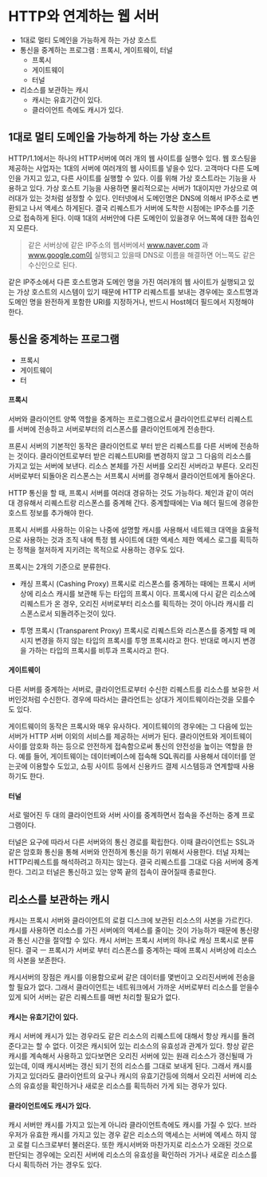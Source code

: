 # HTTP와 연계하는 웹 서버
- 1대로 멀티 도메인을 가능하게 하는 가상 호스트
- 통신을 중계하는 프로그램 : 프록시, 게이트웨이, 터널
    - 프록시
    - 게이트웨이
    - 터널
- 리소스를 보관하는 캐시
    - 캐시는 유효기간이 있다.
    - 클라이언트 측에도 캐시가 있다.
    

## 1대로 멀티 도메인을 가능하게 하는 가상 호스트

HTTP/1.1에서는 하나의 HTTP서버에 여러 개의 웹 사이트를 실행수 있다. 웹 호스팅을 제공하는 사업자는 1대의 서버에 여러개의 웹 사이트를 넣을수 있다.
고객마다 다른 도메인을 가지고 있고, 다른 사이트를 실행할 수 있다. 이를 위해 가상 호스트라는 기능을 사용하고 있다.
가상 호스트 기능을 사용하면 물리적으로는 서버가 1대이지만 가상으로 여러대가 있는 것처럼 설정할 수 있다.
인터넷에서 도메인명은 DNS에 의해서 IP주소로 변환되고 나서 액세스 하게된다.
결국 리퀘스트가 서버에 도착한 시점에는 IP주소를 기준으로 접속하게 된다.
이때 1대의 서버안에 다른 도메인이 있을경우 어느쪽에 대한 접속인지 모른다.

> 같은 서버상에 같은 IP주소의 웹서버에서 www.naver.com 과 www.google.com이 실행되고 있을때 DNS로 이름을 해결하면
> 어느쪽도 같은 수신인으로 된다.

같은 IP주소에서 다른 호스트명과 도메인 명을 가진 여러개의 웹 사이트가 실행되고 있는 가상 호스트의 시스템이 있기 때문에 HTTP
리퀘스트를 보내는 경우에는 호스트명과 도메인 명을 완전하게 포함한 URI를 지정하거나, 반드시 Host헤더 필드에서 지정해야 한다.

## 통신을 중계하는 프로그램 
- 프록시
- 게이트웨이
- 터

#### 프록시
서버와 클라이언트 양쪽 역할을 중계하는 프로그램으로서 클라이언트로부터 리퀘스트를 서버에 전송하고 서버로부터의 리스폰스를 클라이언트에게 전송한다.

프론시 서버의 기본적인 동작은 클라이언트로 부터 받은 리퀘스트를 다른 서버에 전송하는 것이다. 클라이언트로부터 받은 리퀘스트URI를 변경하지 않고
그 다음의 리소스를 가지고 있는 서버에 보낸다.
리소스 본체를 가진 서버를 오리진 서버라고 부른다. 오리진 서버로부터 되돌아온 리스폰스는 서프록시 서버를 경우해서 클라이언트에게 돌아온다.

HTTP 통신을 할 때, 프록시 서버를 여러대 경유하는 것도 가능하다. 체인과 같이 여러대 경유해서 리퀘스트랑 리스폰스를 중계해 간다.
중계할때에는 Via 헤더 필드에 경유한 호스트 정보를 추가해야 한다.

프록시 서버를 사용하는 이유는 나중에 설명할 캐시를 사용해서 네트웨크 대역을 효율적으로 사용하는 것과 조직 내에 특정 웹 사이트에 대한 엑세스 제한 엑세스
로그를 획득하는 정책을 철저하게 지키려는 목적으로 사용하는 경우도 있다.

프록시는 2개의 기준으로 분류한다.

- 캐싱 프록시 (Cashing Proxy)
프록시로 리스폰스를 중계하는 때에는 프록시 서버 상에 리소스 캐시를 보관해 두는 타입의 프록시 이다.
프록시에 다시 같은 리소스에 리퀘스트가 온 경우, 오리진 서버로부터 리소스를 획득하는 것이 아니라 캐시를 리스폰스로서 되돌려주는것이 있다.
 
- 투명 프록시 (Transparent Proxy) 
프록시로 리퀘스트와 리스폰스를 중계할 때 메시지 변경을 하지 않는 타입의 프록시를 투명 프록시라고 한다.
반대로 메시지 변경을 가하는 타입의 프록시를 비투과 프록시라고 한다.

#### 게이트웨이
다른 서버를 중계하는 서버로, 클라이언트로부터 수신한 리퀘스트를 리소스를 보유한 서버인것처럼 수신한다.
경우에 따라서는 클라언트는 상대가 게이트웨이라는것을 모를수도 있다.

게이트웨이의 동작은 프록시와 매우 유사하다. 게이트웨이의 경우에는 그 다음에 있는 서버가 HTTP 서버 이외의 서비스를 제공하는 서버가 된다.
클라이언트와 게이트웨이 사이를 암호화 하는 등으로 안전하게 접속함으로써 통신의 안전성을 높이는 역할을 한다.
예를 들어, 게이트웨이는 데이터베이스에 접속해 SQL쿼리를 사용해서 데이터를 얻는곳에 이용할수 도있고, 쇼핑 사이트 등에서 신용카드 결제 시스템등과
연계할때 사용하기도 한다. 

#### 터널
서로 떨어진 두 대의 클라이언트와 서버 사이를 중계하면서 접속을 주선하는 중계 프로그램이다.

터널은 요구에 따라서 다른 서버와의 통신 경로를 확립한다. 이때 클라이언트는 SSL과 같은 암호화 통신을 통해 서버와 안전하게 통신을 하기 위해서 사용한다.
터널 자체는 HTTP리퀘스트를 해석하려고 하지는 않는다.
결국 리퀘스트를 그대로 다음 서버에 중계한다. 그리고 터널은 통신하고 있는 양쪽 끝의 접속이 끊어질때 종료한다.

## 리소스를 보관하는 캐시

캐시는 프록시 서버와 클라이언트의 로컬 디스크에 보관된 리소스의 사본을 가르킨다. 캐시를 사용하면 리소스를 가진 서버에의 엑세스를 줄이는 것이 가능하가 때문에
통신량과 통신 시간을 절약할 수 있다.
캐시 서버는 프록시 서버의 하나로 캐싱 프록시로 분류된다. 결국 ㅡ 프록시가 서버로 부터 리스폰스를 중계하는 때에 프록시 서버상에 리소스의 사본을 보존한다.

캐시서버의 장점은 캐시를 이용함으로써 같은 데이터를 몇번이고 오리진서버에 전송을 할 필요가 없다.
그래서 클라이언트는 네트워크에서 가까운 서버로부터 리소스를 얻을수 있게 되어 서버는 같은 리퀘스트를 매번 처리할 필요가 없다.

#### 캐시는 유효기간이 있다.
캐시 서버에 캐시가 있는 경우라도 같은 리소스의 리퀘스트에 대해서 항상 캐시를 돌려준다고는 할 수 없다.
이것은 캐시되어 있는 리소스의 유효성과 관계가 있다.
항상 같은 캐시를 계속해서 사용하고 있다보면은 오리진 서버에 있는 원래 리소스가 갱신될때 가 있는데, 이때 캐시서버는 갱신 되기 전의
리소스를 그대로 보내게 된다.
그래서 캐시를 가지고 있더라도 클라이언트의 요구나 캐시의 유효기간등에 의해서 오리진 서버에 리소스의 유효성을 확인하거나 새로운 리소스를
획득하러 가게 되는 경우가 있다.

#### 클라이언트에도 캐시가 있다.
캐시 서버만 캐시를 가지고 있는게 아니라 클라이언트측에도 캐시를 가질 수 있다.
브라우저가 유효한 캐시를 가지고 있는 경우 같은 리소스의 액세스는 서버에 엑세스 하지 않고 로컬 디스크로부터 불러온다.
또한 캐시서버와 마찬가지로 리소스가 오래된 것으로 판단되는 경우에는 오리진 서버에 리소스의 유효성을 확인하러 가거나 새로운 리소스를 다시 획득하러
가는 경우도 있다.